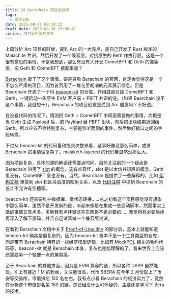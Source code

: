```yaml
---
title: 对 Berachain 项目的分析
tags:
  - 项目分析
date: 2025-08-31 00:19:23
draft_date: 2025-08-30 23:06:41
series: 项目分析系列文章
---
```



上周分析 Arc 项目的时候，提到 Arc 的一大亮点，是自己开发了 Rust 版本的 Malachite 共识，然后开发了一个兼容层，对接原生的 Reth 作执行层。这是一个很有意思的事情，于是我想到，那么有没有人开发 CometBFT 和 Geth 的兼容层，把 Geth 和 CometBFT 接起来呢？

[Berachain](https://www.berachain.com/) 就干了这个事情。要是只看 Berachain 的官网，肯定会觉得这是一个不怎么严肃的项目，因为首页用了一堆花里胡哨的元素展示信息。但是 Bearchain 开源了一个叫 [beacon-kit](https://github.com/berachain/beacon-kit) 的仓库，作用就是对接 CometBFT 和 Geth，一键启动一条原生 EVM 客户端 + PBFT 共识的链。（如果 Bearchain 没干这个事情，我就想干）。Berachain 的项目创意是受到 Arc 启发吗？不好说。

在没看代码的情况下，猜测把 Geth + CometBFT 中间层需要做的事情，大概是当 Geth 生成 Payload 后，把 Payload 给 PBFT 出块，然后把出块结果返回给 Geth。所以应该不会特别复杂，主要是监听两侧的事件，然后做好接口之间的字段转换。

不过从 beacon-kit 的代码量和提交次数来看，这事好像没那么简单，或者 Berachain 把事情做复杂了。malaketh-layered 的代码量显然没那么大。

因为项目复杂，具体的源码解读还需要点时间。目前关注到的一个疑点是 Berachain 沿用了 [slot](https://github.com/berachain/beacon-kit/blob/main/consensus/types/slot_data.go) 的概念，这有点奇怪，slot 是以太坊共识层的概念，Geth 里没有，CometBFT 里也没有。当然，Bearchain 是提供了一些解释的，比如 [架构文档](https://github.com/berachain/beacon-kit/blob/main/CLAUDE.md#cometbft-integration-abci) 里提到 slot 和区块高度的映射关系，以及 [代码注释](https://github.com/berachain/beacon-kit/blob/main/state-transition/core/state_processor.go#L127) 中提到 Bearchain 的设计不允许有空槽等。

beacon-kit 还需要维护数据库、做状态转换……总之初看这个项目感觉没有想象中那么简单，虽然不是开发新的链，听起来像是在集成一些启动脚本，然而事实上做的事情又有点多，多到我有点怀疑这些东西是不是必要的……我觉得有必要后续再深入了解下源码，并且自己试着做一个兼容层试试。

在看到 Berachain 文档中关于 [Proof-of-Liquidity](https://docs.berachain.com/learn/pol/) 的部分后，基本上就能知道 beacon-kit 确实是偏复杂的，因为 beacon-kit 根本不是一个工具类型的仓库，而是带有 Berachain 特有的一些经济模型逻辑，比如有 [MockPOL](https://github.com/berachain/beacon-kit/blob/main/contracts/src/brip0004/MockPoL.sol) 相关的合约代码等，beacon-kit 就是 Berachain 本身，复杂也是能理解的了。看来世界上应该还需要另一个轻便一点的兼容层。

至于 Bearchain 的其他方面，因为是 EVM 兼容的链，所以各种 DAPP 自然能玩。X 上有接近 1 M 的粉丝，关注量很高，代币 $BERA 在今年 2 月份就上了币安等交易所，市值排名 150 名左右。我有点小看 Berachain 的经济实力了，竟然在分析这个市值排名第 150 的链。这已经没什么可怀疑的，主要还是学习下 Bera 的技术。



